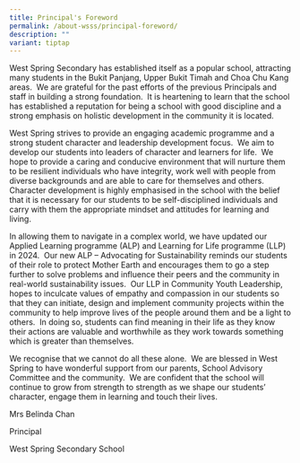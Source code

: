 ```yaml
---
title: Principal's Foreword
permalink: /about-wsss/principal-foreword/
description: ""
variant: tiptap
---
```

<p>West Spring Secondary has established itself as a popular school, attracting
many students in the Bukit Panjang, Upper Bukit Timah and Choa Chu Kang
areas.&nbsp; We are grateful for the past efforts of the previous Principals
and staff in building a strong foundation.&nbsp; It is heartening to learn
that the school has established a reputation for being a school with good
discipline and a strong emphasis on holistic development in the community
it is located.</p>
<p>West Spring strives to provide an engaging academic programme and a strong
student character and leadership development focus.&nbsp; We aim to develop
our students into leaders of character and learners for life. &nbsp;We
hope to provide a caring and conducive environment that will nurture them
to be resilient individuals who have integrity, work well with people from
diverse backgrounds and are able to care for themselves and others.&nbsp;
Character development is highly emphasised in the school with the belief
that it is necessary for our students to be self-disciplined individuals
and carry with them the appropriate mindset and attitudes for learning
and living.</p>
<p>In allowing them to navigate in a complex world, we have updated our Applied
Learning programme (ALP) and Learning for Life programme (LLP) in 2024.&nbsp;
Our new ALP – Advocating for Sustainability reminds our students of their
role to protect Mother Earth and encourages them to go a step further to
solve problems and influence their peers and the community in real-world
sustainability issues.&nbsp; Our LLP in Community Youth Leadership, hopes
to inculcate values of empathy and compassion in our students so that they
can initiate, design and implement community projects within the community
to help improve lives of the people around them and be a light to others.&nbsp;
In doing so, students can find meaning in their life as they know their
actions are valuable and worthwhile as they work towards something which
is greater than themselves.</p>
<p>We recognise that we cannot do all these alone.&nbsp; We are blessed in
West Spring to have wonderful support from our parents, School Advisory
Committee and the community.&nbsp; We are confident that the school will
continue to grow from strength to strength as we shape our students’ character,
engage them in learning and touch their lives.</p>
<p>Mrs Belinda Chan</p>
<p>Principal</p>
<p>West Spring Secondary School</p>
<p></p>